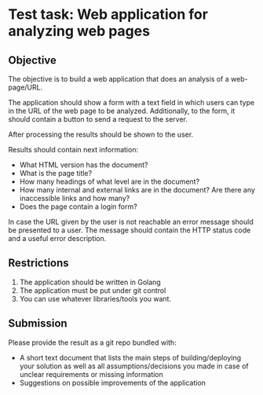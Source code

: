 # Test task: Web application for analyzing web pages

## Objective

The objective is to build a web application that does an analysis of a web-page/URL.

The application should show a form with a text field in which users can type in the URL of the web page to be analyzed. Additionally, to the form, it should contain a button to send a request to the server.

After processing the results should be shown to the user.

Results should contain next information:

-   What HTML version has the document?
-   What is the page title?
-   How many headings of what level are in the document?
-   How many internal and external links are in the document? Are there any inaccessible links and how many?
-   Does the page contain a login form?

In case the URL given by the user is not reachable an error message should be presented to a user. The message should contain the HTTP status code and a useful error description.

## Restrictions

1.  The application should be written in Golang
2.  The application must be put under git control
3.  You can use whatever libraries/tools you want.

## Submission

Please provide the result as a git repo bundled with:

-   A short text document that lists the main steps of building/deploying your solution as well as all assumptions/decisions you made in case of unclear requirements or missing information
-   Suggestions on possible improvements of the application
